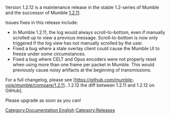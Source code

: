 Version 1.2.12 is a maintenance release in the stable 1.2-series of
Mumble and the successor of Mumble [1.2.11](1.2.11 "wikilink").

Issues fixes in this release include:

  - In Mumble 1.2.11, the log would always scroll-to-bottom, even if
    manually scrolled up to view a previous message. Scroll-to-bottom is
    now only triggered if the log view has not manually scrolled by the
    user.
  - Fixed a bug where a stale overlay client could cause the Mumble UI
    to freeze under some circumstances.
  - Fixed a bug where CELT and Opus encoders were not properly reset
    when using more than one frame per packet in Mumble. This would
    previously cause noisy artifacts at the beginning of transmissions.

For a full changelog, please see
\[<https://github.com/mumble-voip/mumble/compare/1.2.11>...1.2.12 the
diff between 1.2.11 and 1.2.12 on GitHub\].

Please upgrade as soon as you can\!

[Category:Documentation
English](Category:Documentation_English "wikilink")
[Category:Releases](Category:Releases "wikilink")